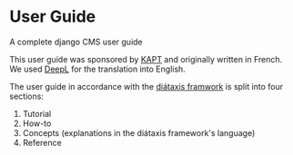# User Guide
A complete django CMS user guide 

This user guide was sponsored by [KAPT](https://www.kapt.mobi/) and originally written in French. We used [DeepL](https://www.deepl.com/de/translator) for the translation into English. 

The user guide in accordance with the [diátaxis framwork](https://diataxis.fr) is split into four sections:
1. Tutorial
2. How-to
3. Concepts (explanations in the diátaxis framework's language)
4. Reference
